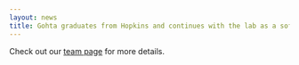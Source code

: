 ```yaml
---
layout: news
title: Gohta graduates from Hopkins and continues with the lab as a software developer!
---
```


Check out our <a href="/team">team page</a> for more details.